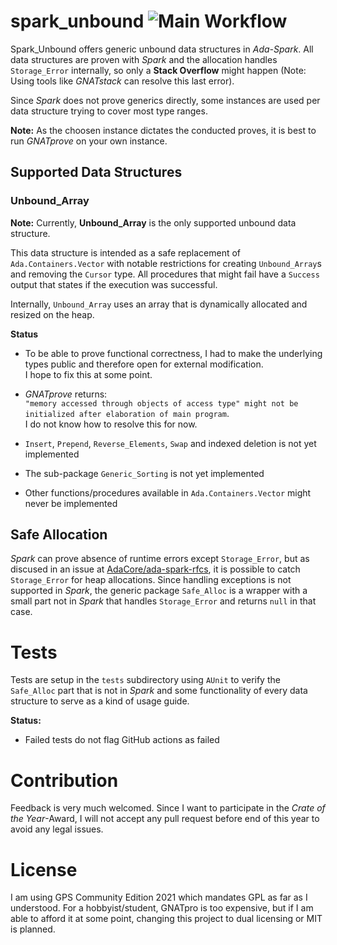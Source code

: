 # spark_unbound ![Main Workflow](https://github.com/mhatzl/spark_unbound/actions/workflows/main_ubuntu.yml/badge.svg?branch=main)

Spark_Unbound offers generic unbound data structures in *Ada-Spark*.
All data structures are proven with *Spark* and the allocation handles `Storage_Error` internally,
so only a **Stack Overflow** might happen (Note: Using tools like *GNATstack* can resolve this last error).  

Since *Spark* does not prove generics directly, some instances are used per data structure trying to cover most type ranges.

**Note:** As the choosen instance dictates the conducted proves, it is best to run *GNATprove* on your own instance.


## Supported Data Structures
### Unbound_Array

**Note:** Currently, **Unbound_Array** is the only supported unbound data structure.

This data structure is intended as a safe replacement of `Ada.Containers.Vector`
with notable restrictions for creating `Unbound_Array`s and removing the `Cursor` type.
All procedures that might fail have a `Success` output that states if the execution was successful.

Internally, `Unbound_Array` uses an array that is dynamically allocated and resized on the heap.

**Status**

- To be able to prove functional correctness, I had to make the underlying types public and therefore open for external modification.  
  I hope to fix this at some point.

- *GNATprove* returns:  
  `"memory accessed through objects of access type" might not be initialized after elaboration of main program`.  
  I do not know how to resolve this for now.
  
- `Insert`, `Prepend`, `Reverse_Elements`, `Swap` and indexed deletion is not yet implemented
- The sub-package `Generic_Sorting` is not yet implemented
- Other functions/procedures available in `Ada.Containers.Vector` might never be implemented


## Safe Allocation

*Spark* can prove absence of runtime errors except `Storage_Error`, but as discused in an issue at [AdaCore/ada-spark-rfcs](https://github.com/AdaCore/ada-spark-rfcs/issues/78),
it is possible to catch `Storage_Error` for heap allocations. 
Since handling exceptions is not supported in *Spark*, the generic package `Safe_Alloc` is a wrapper with a small part not in *Spark*
that handles `Storage_Error` and returns `null` in that case.


# Tests

Tests are setup in the `tests` subdirectory using `AUnit` to verify the `Safe_Alloc` part that is not in *Spark*
and some functionality of every data structure to serve as a kind of usage guide.

**Status:**

- Failed tests do not flag GitHub actions as failed


# Contribution

Feedback is very much welcomed.
Since I want to participate in the *Crate of the Year*-Award, I will not accept any pull request before end of this year to avoid any legal issues.


# License

I am using GPS Community Edition 2021 which mandates GPL as far as I understood.
For a hobbyist/student, GNATpro is too expensive, but if I am able to afford it at some point, changing this project to dual licensing or MIT is planned.
